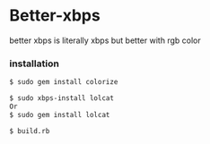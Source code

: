 # Better-xbps
better xbps is literally xbps but better with rgb color 

### installation
```sh
$ sudo gem install colorize
```
```sh
$ sudo xbps-install lolcat
Or
$ sudo gem install lolcat
```
```sh
$ build.rb
```

